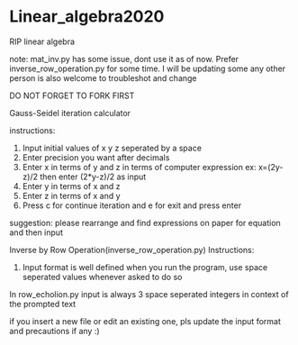 # Linear_algebra2020
RIP linear algebra

note: mat_inv.py has some issue, dont use it as of now. Prefer inverse_row_operation.py for some time. I will be updating some
any other person is also welcome to troubleshot and change

DO NOT FORGET TO FORK FIRST

Gauss-Seidel iteration calculator

instructions:

1. Input initial values of x y z seperated by a space
2. Enter precision you want after decimals
3. Enter x in terms of y and z in terms of computer expression
   ex: x=(2y-z)/2
        then enter (2*y-z)/2 as input
4. Enter y in terms of x and z
5. Enter z in terms of x and y
6. Press c for continue iteration and e for exit and press enter

suggestion: please rearrange and find expressions on paper for equation and then input

Inverse by Row Operation(inverse_row_operation.py) Instructions:

1. Input format is well defined when you run the program, use space seperated values whenever asked to do so

In row_echolion.py input is always 3 space seperated integers in context of the prompted text

if you insert a new file or edit an existing one, pls update the input format and precautions if any
:)